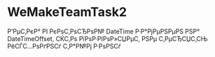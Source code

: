 # WeMakeTeamTask2
Р’РµС‚РєР° РІ РєРѕС‚РѕСЂРѕР№ DateTime Р·Р°РјРµРЅРµРЅ РЅР° DateTimeOffset,
СЌС‚Рѕ РїРѕР·РІРѕР»СЏРµС‚ РЅРµ С‚РµСЂСЏС‚СЊ РёСЃС…РѕРґРЅСѓ С‚Р°Р№Рј Р·РѕРЅСѓ
